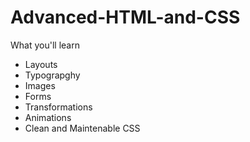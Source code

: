 # Advanced-HTML-and-CSS

What you'll learn
- Layouts
- Typograpghy
- Images
- Forms
- Transformations
- Animations
- Clean and Maintenable CSS
